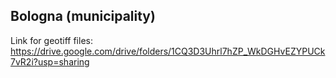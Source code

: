 ## Bologna (municipality)
Link for geotiff files:  https://drive.google.com/drive/folders/1CQ3D3Uhrl7hZP_WkDGHvEZYPUCk7vR2i?usp=sharing 




